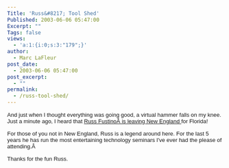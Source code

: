 ```yaml
---
Title: 'Russ&#8217; Tool Shed'
Published: 2003-06-06 05:47:00
Excerpt: ""
Tags: false
views:
  - 'a:1:{i:0;s:3:"179";}'
author:
  - Marc LaFleur
post_date:
  - 2003-06-06 05:47:00
post_excerpt:
  - ""
permalink:
  - /russ-tool-shed/
---
```

<span class="375383905-06062003"><font face="Arial" size="2">And just when I 
thought everything was going good, a virtual hammer falls on my knee. Just a 
minute ago, I heard that <a href="http://massivescale.blob.core.windows.net/blogmedia/2003/06/russtoolshed">Russ 
FustinoÂ is leaving New England </a>for Florida!</font></span>

<span class="375383905-06062003"><font face="Arial" size="2">For those of you not 
in New England, Russ is a legend around here. For the last 5 years he has run 
the most entertaining technology seminars I've ever had the please of 
attending.Â </font></span>

<span class="375383905-06062003"><font face="Arial" size="2">Thanks for the fun 
Russ. </font></span>